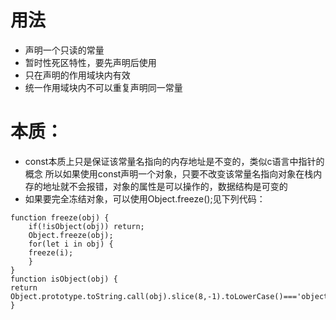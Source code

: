 # 用法
* 声明一个只读的常量
* 暂时性死区特性，要先声明后使用
* 只在声明的作用域块内有效
* 统一作用域块内不可以重复声明同一常量

# 本质：
* const本质上只是保证该常量名指向的内存地址是不变的，类似c语言中指针的概念
所以如果使用const声明一个对象，只要不改变该常量名指向对象在栈内存的地址就不会报错，对象的属性是可以操作的，数据结构是可变的
* 如果要完全冻结对象，可以使用Object.freeze();见下列代码：
```
function freeze(obj) {
    if(!isObject(obj)) return;
    Object.freeze(obj);
    for(let i in obj) {
    freeze(i);
    }
}
function isObject(obj) {
return Object.prototype.toString.call(obj).slice(8,-1).toLowerCase()==='object';
}
```